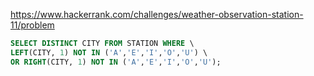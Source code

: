https://www.hackerrank.com/challenges/weather-observation-station-11/problem

```sql
SELECT DISTINCT CITY FROM STATION WHERE \
LEFT(CITY, 1) NOT IN ('A','E','I','O','U') \
OR RIGHT(CITY, 1) NOT IN ('A','E','I','O','U');
```
